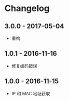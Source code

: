 # Changelog


## 3.0.0 - 2017-05-04

* 重构

## 1.0.1 - 2016-11-16

* 修复编码错误

## 1.0.0 - 2016-11-15

* IP 和 MAC 地址获取
